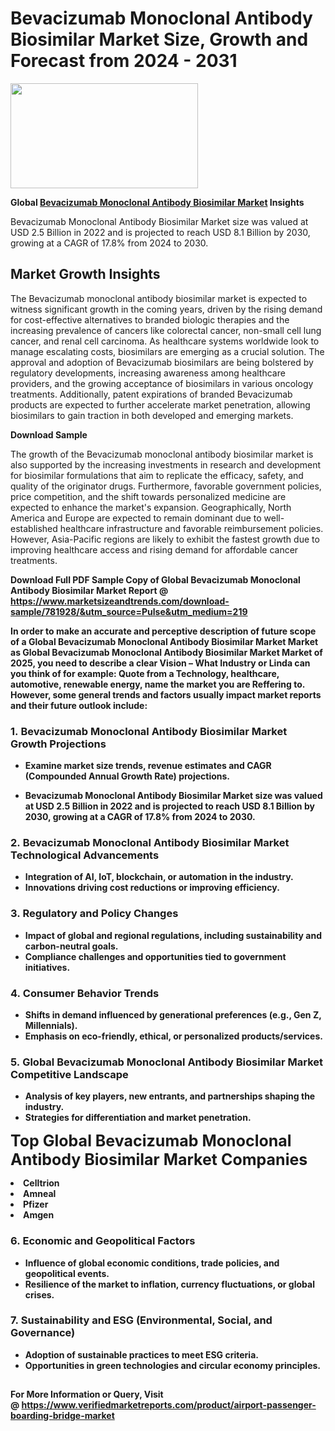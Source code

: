 <H1>Bevacizumab Monoclonal Antibody Biosimilar Market Size, Growth and Forecast from 2024 - 2031</H1><img class="aligncenter size-medium wp-image-584254" src="https://thirdeyenews.in/wp-content/uploads/2024/09/Global-Market-Research-300x168.jpeg" alt="" width="300" height="168" /><p><strong>Global&nbsp;<a href="https://www.marketsizeandtrends.com/download-sample/781928/&amp;utm_source=Pulse&amp;utm_medium=219">Bevacizumab Monoclonal Antibody Biosimilar Market</a> Insights</strong></p><p>Bevacizumab Monoclonal Antibody Biosimilar Market size was valued at USD 2.5 Billion in 2022 and is projected to reach USD 8.1 Billion by 2030, growing at a CAGR of 17.8% from 2024 to 2030.</p><p><h2>Market Growth Insights</h2> <p>The Bevacizumab monoclonal antibody biosimilar market is expected to witness significant growth in the coming years, driven by the rising demand for cost-effective alternatives to branded biologic therapies and the increasing prevalence of cancers like colorectal cancer, non-small cell lung cancer, and renal cell carcinoma. As healthcare systems worldwide look to manage escalating costs, biosimilars are emerging as a crucial solution. The approval and adoption of Bevacizumab biosimilars are being bolstered by regulatory developments, increasing awareness among healthcare providers, and the growing acceptance of biosimilars in various oncology treatments. Additionally, patent expirations of branded Bevacizumab products are expected to further accelerate market penetration, allowing biosimilars to gain traction in both developed and emerging markets.</p> <p><strong>Download Sample</strong></p> <p>The growth of the Bevacizumab monoclonal antibody biosimilar market is also supported by the increasing investments in research and development for biosimilar formulations that aim to replicate the efficacy, safety, and quality of the originator drugs. Furthermore, favorable government policies, price competition, and the shift towards personalized medicine are expected to enhance the market's expansion. Geographically, North America and Europe are expected to remain dominant due to well-established healthcare infrastructure and favorable reimbursement policies. However, Asia-Pacific regions are likely to exhibit the fastest growth due to improving healthcare access and rising demand for affordable cancer treatments.</p> <p><strong></p><p><span class=""><strong>Download Full PDF Sample Copy of Global Bevacizumab Monoclonal Antibody Biosimilar Market Report</strong> @ <a href="https://www.marketsizeandtrends.com/download-sample/781928/&amp;utm_source=Pulse&amp;utm_medium=219" target="_blank">https://www.marketsizeandtrends.com/download-sample/781928/&amp;utm_source=Pulse&amp;utm_medium=219</a></span></p><p>In order to make an accurate and perceptive description of future scope of a Global&nbsp;Bevacizumab Monoclonal Antibody Biosimilar Market Market as Global&nbsp;Bevacizumab Monoclonal Antibody Biosimilar Market Market of 2025, you need to describe a clear Vision &ndash; What Industry or Linda can you think of for example: Quote from a Technology, healthcare, automotive, renewable energy, name the market you are Reffering to. However, some general trends and factors usually impact market reports and their future outlook include:</p><h3>1.&nbsp;<strong>Bevacizumab Monoclonal Antibody Biosimilar Market Growth Projections</strong></h3><ul><li>Examine market size trends, revenue estimates and CAGR (Compounded Annual Growth Rate) projections.</li><li><p>Bevacizumab Monoclonal Antibody Biosimilar Market size was valued at USD 2.5 Billion in 2022 and is projected to reach USD 8.1 Billion by 2030, growing at a CAGR of 17.8% from 2024 to 2030.</p></li></ul><h3>2.&nbsp;<strong>Bevacizumab Monoclonal Antibody Biosimilar Market Technological Advancements</strong></h3><ul><li>Integration of AI, IoT, blockchain, or automation in the industry.</li><li>Innovations driving cost reductions or improving efficiency.</li></ul><h3>3.&nbsp;<strong>Regulatory and Policy Changes</strong></h3><ul><li>Impact of global and regional regulations, including sustainability and carbon-neutral goals.</li><li>Compliance challenges and opportunities tied to government initiatives.</li></ul><h3>4.&nbsp;<strong>Consumer Behavior Trends</strong></h3><ul><li>Shifts in demand influenced by generational preferences (e.g., Gen Z, Millennials).</li><li>Emphasis on eco-friendly, ethical, or personalized products/services.</li></ul><h3>5.&nbsp;<strong>Global Bevacizumab Monoclonal Antibody Biosimilar Market Competitive Landscape</strong></h3><ul><li>Analysis of key players, new entrants, and partnerships shaping the industry.</li><li>Strategies for differentiation and market penetration.</li></ul><p data-pm-slice="1 1 []"><span style="color: inherit; font-family: inherit; font-size: 25px;">Top Global Bevacizumab Monoclonal Antibody Biosimilar Market Companies</span></p><div class="" data-test-id=""><p><li>Celltrion</li><li> Amneal</li><li> Pfizer</li><li> Amgen</li></p></div><h3>6.&nbsp;<strong>Economic and Geopolitical Factors</strong></h3><ul><li>Influence of global economic conditions, trade policies, and geopolitical events.</li><li>Resilience of the market to inflation, currency fluctuations, or global crises.</li></ul><h3>7.&nbsp;<strong>Sustainability and ESG (Environmental, Social, and Governance)</strong></h3><ul><li>Adoption of sustainable practices to meet ESG criteria.</li><li>Opportunities in green technologies and circular economy principles.</li></ul><h2><strong style="font-size: 14px;">For More Information or Query, Visit @&nbsp;</strong><a style="background-color: #ffffff; font-size: 14px;" href="https://www.marketsizeandtrends.com/report/bevacizumab-monoclonal-antibody-biosimilar-market/" target="_blank">https://www.verifiedmarketreports.com/product/airport-passenger-boarding-bridge-market</a></h2>
